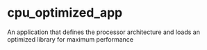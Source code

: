 # cpu_optimized_app
An application that defines the processor architecture and loads an optimized library for maximum performance
